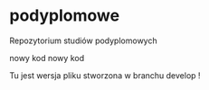 # podyplomowe
Repozytorium studiów podyplomowych 

nowy kod nowy kod

Tu jest wersja pliku stworzona w branchu develop
!
